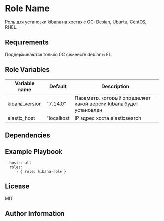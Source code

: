 Role Name
=========

Роль для установки kibana на хостах с ОС: Debian, Ubuntu, CentOS, RHEL.

Requirements
------------

Поддерживаются только ОС семейств debian и EL.

Role Variables
--------------

| Variable name | Default | Description |
|-----------------------|----------|-------------------------|
| kibana_version | "7.14.0" | Параметр, который определяет какой версии kibana будет установлен |
| elastic_host | "localhost | IP адрес хоста elasticsearch |

Dependencies
------------



Example Playbook
----------------


    - hosts: all
      roles:
         - { role: kibana-role }

License
-------

MIT

Author Information
------------------
